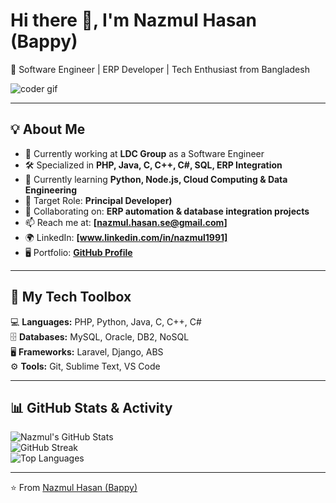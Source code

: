 # Hi there 👋, I'm Nazmul Hasan (Bappy)  
🚀 Software Engineer | ERP Developer | Tech Enthusiast from Bangladesh  

![coder gif](https://media.giphy.com/media/qgQUggAC3Pfv687qPC/giphy.gif)  

---

## 💡 About Me  
- 🔭 Currently working at **LDC Group** as a Software Engineer  
- 🛠️ Specialized in **PHP, Java, C, C++, C#, SQL, ERP Integration**  
- 🌱 Currently learning **Python, Node.js, Cloud Computing & Data Engineering**  
- 💼 Target Role: **Principal Developer)**  
- 👥 Collaborating on: **ERP automation & database integration projects**  
- 📫 Reach me at: **[nazmul.hasan.se@gmail.com]**  
- 🌍 LinkedIn: **[www.linkedin.com/in/nazmul1991]**  
- 🖥️ Portfolio: **[GitHub Profile](https://github.com/nazmulhasanse)**  

---

## 🧰 My Tech Toolbox  
💻 **Languages:** PHP, Python, Java, C, C++, C#  
🗄️ **Databases:** MySQL, Oracle, DB2, NoSQL  
🖥️ **Frameworks:** Laravel, Django, ABS  
⚙️ **Tools:** Git, Sublime Text, VS Code  

---

## 📊 GitHub Stats & Activity  

![Nazmul's GitHub Stats](https://github-readme-stats.vercel.app/api?username=nazmulhasanse&show_icons=true&theme=radical)  
![GitHub Streak](https://streak-stats.demolab.com?user=nazmulhasanse&theme=radical&date_format=j%20M%5B%20Y%5D)  
![Top Languages](https://github-readme-stats.vercel.app/api/top-langs/?username=nazmulhasanse&layout=compact&theme=radical)  

---

⭐️ From [Nazmul Hasan (Bappy)](https://github.com/nazmulhasanse)  
